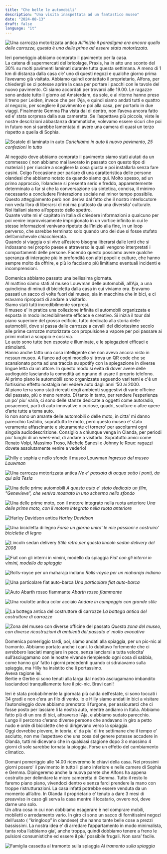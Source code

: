 ```yaml
---
title: "Che belle le automobili"
description: "Una visita inaspettata ad un fantastico museo"
date: "2024-08-13"
draft: false
language: "it"
---
```


![Una carrozza motorizzata antica](../../../../assets/images/post-27/pic-1.jpg)
_All'inizio il paradigma era ancora quello delle carrozze, questa è una delle prime ad essere stata motorizzata._

Ieri pomeriggio abbiamo comprato il pavimento per la casa.\
La catena di supermercati del bricolage, Praxis, ha in atto uno sconto del 30% su molti pavimenti laminati durante tutta questa settimana. A meno di 1 km di distanza dalla casa c’e’ uno di questi negozi e qualche giorno prima l’avevamo già visitato. Abbiamo quindi contattato il proprietario, Alfons, per chiedergli se ci potesse aprire la casa per portare i pacchi con le tavole del nuovo pavimento. Ci siamo accordati per trovarci alle 19.00.
Le ragazze sono andate tutto il giorno ad Amsterdam, da sole, e al ritorno hanno preso il treno per Leiden, invece che per l’Aja, e quindi siamo andati tutti e quattro al negozio, per scegliere il pavimento e poi alla casa, per portarlo in due viaggi. Finalmente Gemma l’ha vista dal di dentro, non l’aveva ancora fatto ed e’ stata sorpresa dalla sua cameretta. Se l’aspettava più piccola, viste le nostre descrizioni abbastanza drammatiche; volevamo essere sicuri che poi in futuro non si sarebbe lamentata di avere una camera di quasi un terzo rispetto a quella di Sophia.

![Scatole di laminato in auto](../../../../assets/images/post-27/pic-18.jpg)
_Carichiamo in auto il nuovo pavimento, 25 confezioni in tutto_

Al negozio dove abbiamo comprato il pavimento siamo stati aiutati da un commesso ( non abbiamo mai lavorato in passato con questo tipo di materiali ) per riuscire a scegliere la cosa giusta e poi installarla senza fare casini. Colgo l’occasione per parlare di una caratteristica delle persone olandesi che abbiamo notato da quando siamo qui. Molto spesso, ad un primo approccio, l’olandese si presenta serio e freddo, apparentemente determinato a far sì che la conversazione sia sintetica, concisa, il minimo necessario a concludere l’interazione sociale nel minor tempo possibile.
Questo atteggiamento però non deriva dal fatto che il nostro interlocutore non veda l’ora di liberarsi di noi ma piuttosto da una diversita’ culturale.\
Noi italiani siamo all’opposto dello spettro.\
Quante volte mi e’ capitato in Italia di chiedere informazioni a qualcuno per poi venire improvvisamente imprigionato in un vortice infinito in cui le stesse informazioni venivano ripetute dall’inizio alla fine, in un loop perverso, che sarebbe terminato solo quando uno dei due si fosse stufato dell’amichevole chiacchierata.\
Quando si viaggia o si vive all’estero bisogna liberarsi dalle lenti che si indossano nel proprio paese e attraverso le quali vengono interpretati i comportamenti delle persone. Facendo questo possiamo avere qualche speranza di interagire più in profondità con altri popoli e culture, che hanno sempre molto da offrire, e più lo facciamo più limitiamo eventuali incidenti e incomprensioni.

Domenica abbiamo passato una bellissima giornata.\
Al mattino siamo stati al museo Louwman delle automobili, all’Aja, a una quindicina di minuti di bicicletta dalla casa in cui viviamo ora. Eravamo passati un sacco di volte fuori dal museo, sia in macchina che in bici, e ci eravamo riproposti di andare a visitarlo. \
Siamo stati tutti incredibilmente sorpresi.\
Il museo e’ in pratica una collezione infinita di automobili organizzata e esposta in modo incredibilmente efficace e creativo. Si inizia il tour dal piano superiore del grosso edificio, tutto dedicato alla storia delle automobili, dove si passa dalle carrozze a cavalli del diciottesimo secolo alle prime carrozze motorizzate con propulsione a vapore per poi passare ai primi motori a scoppio e così via.\
Le auto sono tutte ben esposte e illuminate, e le spiegazioni efficaci e stimolanti.\
Hanno anche fatto una cosa intelligente che non avevo ancora visto in nessun museo. A fianco ad ogni modello si trova un QR code che se scansionato porta ad una traccia su spotify con la spiegazione in diverse lingue letta da un attore. In questo modo si evita di dover avere delle audioguide lasciando la comodità ad ognuno di usare il proprio telefono.\
Al primo piano le automobili sono organizzate seguendo vari temi e c'è un fortissimo effetto nostalgia nel vedere auto dagli anni ‘50 ai 2000.\
Al piano terra sono stati ricreati degli ambienti suggestivi di varie officine del passato, più o meno remoto. Di tanto in tanto, per rendere l’esperienza un po’ piu’ varia, ci sono delle stanze dedicate a oggetti come autoradio, posaceneri, parti di auto innovative o curiose, quadri, sculture o altre opere d’arte tutte a tema auto.\
Io non sono un amante delle automobili o delle moto, in citta’ mi danno parecchio fastidio, soprattutto le moto, però questo museo e’ stato veramente affascinante e sicuramente ci tornero’ per ascoltarmi ogni singola audiodescrizione. Consiglio a chiunque venga in Olanda, per periodi piu’ lunghi di un week-end, di andare a visitarlo. Sopratutto amici come Renato Volpi, Massimo Troso, Michele Sanesi e Johnny le Roux: ragazzi dovete assolutamente venire a vederlo!

![hilly e sophia e nello sfondo il museo Louwman](../../../../assets/images/post-27/pic-2.jpg)
_Ingresso del museo Louwman_

![Una carrozza motorizzata antica](../../../../assets/images/post-27/pic-3.jpg)
_Ne e' passata di acqua sotto i ponti, da qui alla Tesla_

![Una delle prime automobili](../../../../assets/images/post-27/pic-4.jpg)
_A questa auto e' stato dedicato un film, "Genevieve", che veniva mostrato in uno schermo nello sfondo_

![Una delle prime moto, con il motore integrato nella ruota anteriore](../../../../assets/images/post-27/pic-5.jpg)
_Una delle prime moto, con il motore integrato nella ruota anteriore_

![Harley Davidson antica](../../../../assets/images/post-27/pic-6.jpg)
_Harley Davidson_

![Una bicicletta di legno](../../../../assets/images/post-27/pic-7.jpg)
_Forse un giorno uniro' le mie passioni e costruiro' biciclette di legno_

![Lincoln sedan delivery](../../../../assets/images/post-27/pic-9.jpg)
_Stile retro per questa lincoln sedan delivery del 2008_

![Fiat con gli interni in vimini, modello da spiaggia](../../../../assets/images/post-27/pic-10.jpg)
_Fiat con gli interni in vimini, modello da spiaggia_

![Rolls-royce per un maharaja indiano](../../../../assets/images/post-27/pic-11.jpg)
_Rolls-royce per un maharaja indiano_

![Una particolare fiat auto-barca](../../../../assets/images/post-27/pic-12.jpg)
_Una particolare fiat auto-barca_

![Auto Abarth rosso fiammante](../../../../assets/images/post-27/pic-13.jpg)
_Abarth rosso fiammante_

![Una roulotte antica color acciaio](../../../../assets/images/post-27/pic-14.jpg)
_Andare in campeggio con grande stile_

![La bottega antica del costruttore di carrozze](../../../../assets/images/post-27/pic-15.jpg)
_La bottega antica del costruttore di carrozze_

![Zona del museo con diverse officine del passato](../../../../assets/images/post-27/pic-16.jpg)
_Questa zona del museo, con diverse ricostruzioni di ambienti del passato e' molto evocativa_

Domenica pomeriggio tardi, poi, siamo andati alla spiaggia, per un pic-nic al tramonto. Abbiamo portato anche i cani. Io dubitavo fortemente che ci avrebbero lasciati mangiare in pace, senza lanciarsi a tutta velocita’ sull’asciugamano con le nostre vivande riempiendo ogni cosa di sabbia, come hanno gia’ fatto i giorni precedenti quando ci sdraiavamo sulla spiaggia, ma Hilly ha insistito che li portassimo.\
Aveva ragione lei.\
Bertie e Gertie si sono tenuti alla larga dal nostro asciugamano imbandito lasciandoci tranquillamente fare il pic-nic. Bravi cani!

Ieri è stata probabilmente la giornata più calda dell’estate, si sono toccati i 34 gradi e non c’era un filo di vento. Io e Hilly siamo andati in bici a visitare l’autonoleggio dove abbiamo prenotato il furgone, per assicurarci che ci fosse posto per lasciare li la nostra auto, mentre andiamo in Italia. Abbiamo fatto più di un ora di bici, attraverso l’Aja, e abbiamo sudato parecchio. Lungo il percorso c’erano diverse persone che andavano in giro a petto nudo e orde di biciclette che si dirigevano verso la spiaggia.\
Oggi dovrebbe piovere, in teoria, e’ da piu’ di tre settimane che il tempo e’ asciutto, non me l’aspettavo che una cosa del genere potesse accadere in Olanda, tutti mi dicevano che in qualsiasi stagione dopo 3 o massimo 4 giorni di sole sarebbe tornata la pioggia. Forse un effetto del cambiamento climatico.

Domani pomeriggio alle 14.00 riceveremo le chiavi della casa. Nei prossimi giorni posero’ il pavimento in tutto il piano inferiore e nelle camere di Sophia e Gemma. Dipingeremo anche la nuova parete che Alfons ha appena costruito per delimitare la micro cameretta di Gemma. Tutto il resto lo faremo piano piano, vivendoci dentro e senza farci prendere la mano con troppe ristrutturazioni. La casa infatti potrebbe essere venduta da un momento all’altro. In Olanda il proprietario e’ tenuto a dare 3 mesi di preavviso in caso gli serva la casa mentre il locatario, ovvero noi, deve darne uno solo.\
Un altra cosa in cui non dobbiamo esagerare è nel comprare mobili, mobiletti o arredamento vario. In giro ci sono un sacco di fornitissimi negozi dell’usato ( “kringloop” in olandese) che hanno tante belle cose a prezzi bassissimi. La nostra idea e’ di arredare l’appartamento in modo minimalista, tanta roba l’abbiamo gia’, anche troppa, quindi dobbiamo tenere a freno le pulsioni consumistiche ed essere il piu’ possibile frugali. Non sara’ facile.

![Famiglia cassetta al tramonto sulla spiaggia](../../../../assets/images/post-27/pic-17.jpg)
_Al tramonto sulla spiaggia_
